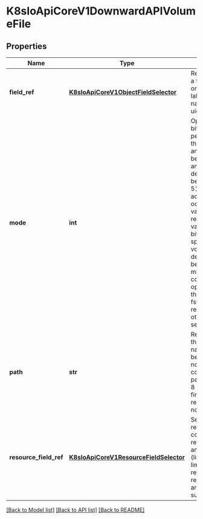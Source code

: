 # K8sIoApiCoreV1DownwardAPIVolumeFile

## Properties
Name | Type | Description | Notes
------------ | ------------- | ------------- | -------------
**field_ref** | [**K8sIoApiCoreV1ObjectFieldSelector**](K8sIoApiCoreV1ObjectFieldSelector.md) | Required: Selects a field of the pod: only annotations, labels, name, namespace and uid are supported. | [optional] 
**mode** | **int** | Optional: mode bits used to set permissions on this file, must be an octal value between 0000 and 0777 or a decimal value between 0 and 511. YAML accepts both octal and decimal values, JSON requires decimal values for mode bits. If not specified, the volume defaultMode will be used. This might be in conflict with other options that affect the file mode, like fsGroup, and the result can be other mode bits set. | [optional] 
**path** | **str** | Required: Path is  the relative path name of the file to be created. Must not be absolute or contain the &#39;..&#39; path. Must be utf-8 encoded. The first item of the relative path must not start with &#39;..&#39; | [default to '']
**resource_field_ref** | [**K8sIoApiCoreV1ResourceFieldSelector**](K8sIoApiCoreV1ResourceFieldSelector.md) | Selects a resource of the container: only resources limits and requests (limits.cpu, limits.memory, requests.cpu and requests.memory) are currently supported. | [optional] 

[[Back to Model list]](../README.md#documentation-for-models) [[Back to API list]](../README.md#documentation-for-api-endpoints) [[Back to README]](../README.md)


